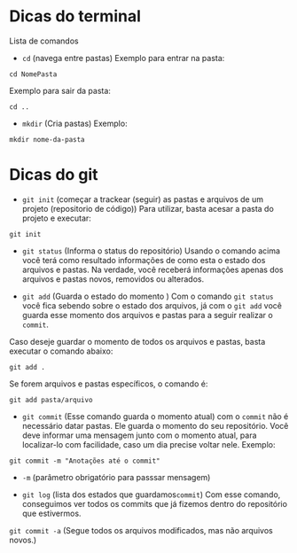 # Dicas do terminal

Lista de comandos

- `cd` (navega entre pastas) Exemplo para entrar na pasta:

```
cd NomePasta
```
Exemplo para sair da pasta:
```
cd ..
```
- `mkdir` (Cria pastas) Exemplo:
```
mkdir nome-da-pasta

```


# Dicas do git

- `git init` (começar a trackear (seguir) as pastas e arquivos de um projeto (repositorio de código)) Para utilizar, basta acesar a pasta do projeto e executar:

```
git init
```

- `git status` (Informa o status do repositório)
Usando o comando acima você terá como resultado informações de como esta o estado dos arquivos e pastas. Na verdade, você receberá informações apenas dos arquivos e pastas novos, removidos ou alterados.

- `git add`  (Guarda o estado do momento ) Com o comando `git status` você fica sebendo sobre o estado dos arquivos, já com o `git add` você guarda esse momento dos arquivos e pastas para a seguir realizar o `commit`.

Caso deseje guardar o momento de todos os arquivos e pastas, basta executar o comando abaixo:

```
git add .
```

Se forem arquivos e pastas específicos, o comando é:

```
git add pasta/arquivo
```

- `git commit` (Esse comando guarda o momento atual)
com o `commit` não é necessário datar pastas. Ele guarda o momento do seu repositório.
Você deve informar uma mensagem junto com o momento atual, para localizar-lo com facilidade, caso um dia precise voltar nele. Exemplo:

```
git commit -m "Anotações até o commit"
```

- `-m` (parâmetro obrigatório para passsar mensagem)

- `git log` (lista dos estados que guardamos`commit`) Com esse comando, conseguimos ver todos os commits que já fizemos dentro do repositório que estivermos.

`git commit -a` (Segue todos os arquivos modificados, mas não arquivos novos.)

